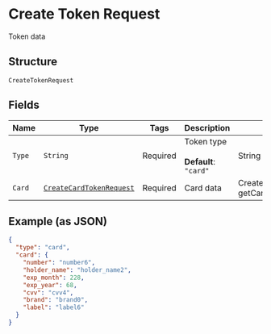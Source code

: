 
# Create Token Request

Token data

## Structure

`CreateTokenRequest`

## Fields

| Name | Type | Tags | Description | Getter | Setter |
|  --- | --- | --- | --- | --- | --- |
| `Type` | `String` | Required | Token type<br><br>**Default**: `"card"` | String getType() | setType(String type) |
| `Card` | [`CreateCardTokenRequest`](../../doc/models/create-card-token-request.md) | Required | Card data | CreateCardTokenRequest getCard() | setCard(CreateCardTokenRequest card) |

## Example (as JSON)

```json
{
  "type": "card",
  "card": {
    "number": "number6",
    "holder_name": "holder_name2",
    "exp_month": 228,
    "exp_year": 68,
    "cvv": "cvv4",
    "brand": "brand0",
    "label": "label6"
  }
}
```

